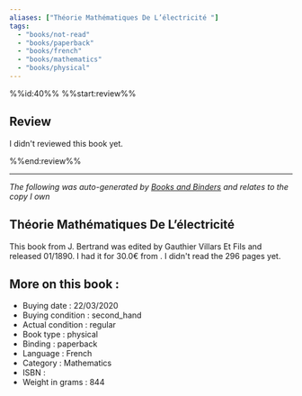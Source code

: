 ```yaml
---
aliases: ["Théorie Mathématiques De L’électricité "] 
tags: 
  - "books/not-read" 
  - "books/paperback" 
  - "books/french"
  - "books/mathematics"
  - "books/physical"
---
```

%%id:40%%
%%start:review%%
## Review
I didn't reviewed this book yet. 

%%end:review%%

---
_The following was auto-generated by [Books and Binders](Books%20and%20Binders.md) and relates to the copy I own_
## Théorie Mathématiques De L’électricité 
This book from J. Bertrand  was edited by Gauthier Villars Et Fils  and released 01/1890. I had it for 30.0€ from . I didn't read the 296 pages yet.

## More on this book :
- Buying date : 22/03/2020
- Buying condition : second_hand
- Actual condition : regular
- Book type : physical
- Binding : paperback
- Language : French
- Category : Mathematics
- ISBN : 
- Weight in grams : 844
